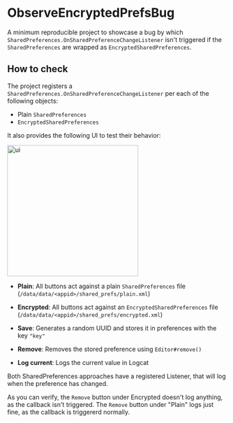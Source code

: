 # ObserveEncryptedPrefsBug
A minimum reproducible project to showcase a bug by which `SharedPreferences.OnSharedPreferenceChangeListener`
isn't triggered if the `SharedPreferences` are wrapped as `EncryptedSharedPreferences`.

## How to check

The project registers a `SharedPreferences.OnSharedPreferenceChangeListener` per each of the following objects:
* Plain `SharedPreferences`
* `EncryptedSharedPreferences`

It also provides the following UI to test their behavior:

<img src="https://user-images.githubusercontent.com/1465685/157737031-6098947d-a532-48aa-9f3f-587cbea355c8.png" alt="ui" width="300"/>

* **Plain**: All buttons act against a plain `SharedPreferences` file (`/data/data/<appid>/shared_prefs/plain.xml`)
* **Encrypted**: All buttons act against an `EncryptedSharedPreferences` file (`/data/data/<appid>/shared_prefs/encrypted.xml`)


* **Save**: Generates a random UUID and stores it in preferences with the key `"key"`
* **Remove**: Removes the stored preference using `Editor#remove()`
* **Log current**: Logs the current value in Logcat

Both SharedPreferences approaches have a registered Listener, that will log when the preference has changed.

As you can verify, the `Remove` button under Encrypted doesn't log anything, as the callback isn't triggered.
The `Remove` button under "Plain" logs just fine, as the callback is triggererd normally.

